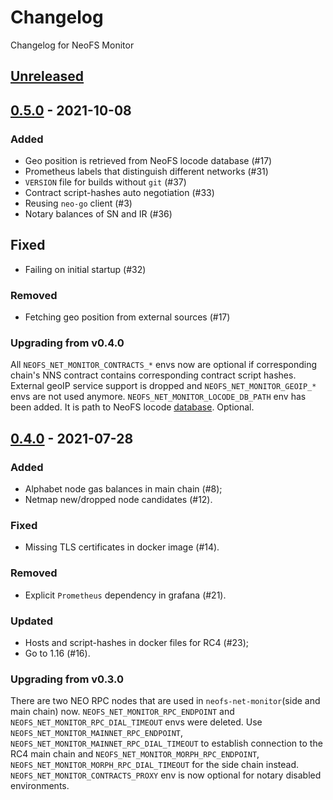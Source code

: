 # Changelog
Changelog for NeoFS Monitor

## [Unreleased]

## [0.5.0] - 2021-10-08

### Added
- Geo position is retrieved from NeoFS locode database (#17)
- Prometheus labels that distinguish different networks (#31)
- `VERSION` file for builds without `git` (#37)
- Contract script-hashes auto negotiation (#33)
- Reusing `neo-go` client (#3)
- Notary balances of SN and IR (#36)

## Fixed
- Failing on initial startup (#32)

### Removed
- Fetching geo position from external sources (#17)

### Upgrading from v0.4.0
All `NEOFS_NET_MONITOR_CONTRACTS_*` envs now are optional if corresponding chain's NNS
contract contains corresponding contract script hashes.
External geoIP service support is dropped and `NEOFS_NET_MONITOR_GEOIP_*` envs are not
used anymore.
`NEOFS_NET_MONITOR_LOCODE_DB_PATH` env has been added. It is path to NeoFS locode
[database](https://github.com/nspcc-dev/neofs-locode-db). Optional.

## [0.4.0] - 2021-07-28

### Added
- Alphabet node gas balances in main chain (#8);
- Netmap new/dropped node candidates (#12).

### Fixed
- Missing TLS certificates in docker image (#14). 

### Removed
- Explicit `Prometheus` dependency in grafana (#21).

### Updated
- Hosts and script-hashes in docker files for RC4 (#23);
- Go to 1.16 (#16).

### Upgrading from v0.3.0
There are two NEO RPC nodes that are used in `neofs-net-monitor`(side and main chain) now.
`NEOFS_NET_MONITOR_RPC_ENDPOINT` and `NEOFS_NET_MONITOR_RPC_DIAL_TIMEOUT` envs were deleted.
Use `NEOFS_NET_MONITOR_MAINNET_RPC_ENDPOINT`, `NEOFS_NET_MONITOR_MAINNET_RPC_DIAL_TIMEOUT`
to establish connection to the RC4 main chain and `NEOFS_NET_MONITOR_MORPH_RPC_ENDPOINT`,
`NEOFS_NET_MONITOR_MORPH_RPC_DIAL_TIMEOUT` for the side chain instead.
`NEOFS_NET_MONITOR_CONTRACTS_PROXY` env is now optional for notary disabled environments.

[Unreleased]: https://github.com/nspcc-dev/neofs-net-monitor/compare/v0.5.0...master
[0.5.0]: https://github.com/nspcc-dev/neofs-net-monitor/compare/v0.4.0...v0.5.0
[0.4.0]: https://github.com/nspcc-dev/neofs-net-monitor/compare/v0.3.0...v0.4.0
